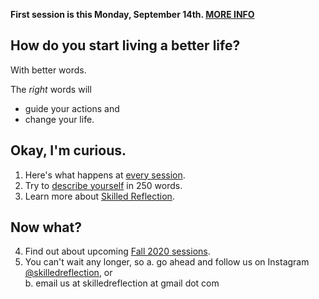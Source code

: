 **First session is this Monday, September 14th. [MORE INFO](club_meetings.md#upcoming-sessions)**

## How do you start living a better life? 

With better words.

The *right* words will  
  - guide your actions and 
  - change your life.
  
## Okay, I'm curious.

1. Here's what happens at [every session](every_session.md).  
2. Try to [describe yourself](self250.md) in 250 words.  
3. Learn more about [Skilled Reflection](about.md).  

## Now what?  

4. Find out about upcoming [Fall 2020 sessions](club_meetings.md).
5. You can't wait any longer, so 
  a. go ahead and follow us on Instagram [@skilledreflection](https://www.instagram.com/skilledreflection/), or  
  b. email us at skilledreflection at gmail dot com  
